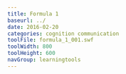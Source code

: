 ```yaml
---
title: Formula 1
baseurl: ../
date: 2016-02-20
categories: cognition communication
toolFile: formula_1_001.swf
toolWidth: 800
toolHeight: 600
navGroup: learningtools
---
```

